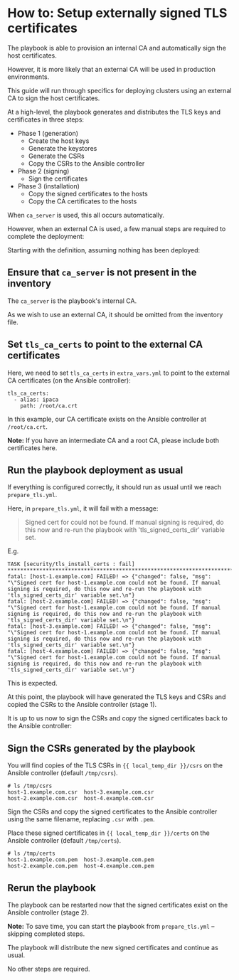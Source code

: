 # How to: Setup externally signed TLS certificates

The playbook is able to provision an internal CA and automatically sign the host certificates.

However, it is more likely that an external CA will be used in production environments.

This guide will run through specifics for deploying clusters using an external CA to sign the host certificates.

At a high-level, the playbook generates and distributes the TLS keys and certificates in three steps:

- Phase 1 (generation)
  * Create the host keys
  * Generate the keystores
  * Generate the CSRs
  * Copy the CSRs to the Ansible controller
- Phase 2 (signing)
  * Sign the certificates
- Phase 3 (installation)
  * Copy the signed certificates to the hosts
  * Copy the CA certificates to the hosts

When `ca_server` is used, this all occurs automatically.

However, when an external CA is used, a few manual steps are required to complete the deployment:

Starting with the definition, assuming nothing has been deployed:

## Ensure that `ca_server` is **not** present in the inventory

The `ca_server` is the playbook's internal CA.

As we wish to use an external CA, it should be omitted from the inventory file.

## Set `tls_ca_certs` to point to the external CA certificates

Here, we need to set `tls_ca_certs` in `extra_vars.yml` to point to the external CA certificates (on the Ansible controller):

```
tls_ca_certs:
  - alias: ipaca
    path: /root/ca.crt
```

In this example, our CA certificate exists on the Ansible controller at `/root/ca.crt`.

**Note:** If you have an intermediate CA and a root CA, please include both certificates here.

## Run the playbook deployment as usual

If everything is configured correctly, it should run as usual until we reach `prepare_tls.yml`.

Here, in `prepare_tls.yml`, it will fail with a message:

> Signed cert for <hostname> could not be found. If manual signing is required, do this now and re-run the playbook with 'tls_signed_certs_dir' variable set.

E.g.

```
TASK [security/tls_install_certs : fail] **************************************************************************************************************
fatal: [host-1.example.com] FAILED! => {"changed": false, "msg": "\"Signed cert for host-1.example.com could not be found. If manual signing is required, do this now and re-run the playbook with 'tls_signed_certs_dir' variable set.\n"}
fatal: [host-2.example.com] FAILED! => {"changed": false, "msg": "\"Signed cert for host-1.example.com could not be found. If manual signing is required, do this now and re-run the playbook with 'tls_signed_certs_dir' variable set.\n"}
fatal: [host-3.example.com] FAILED! => {"changed": false, "msg": "\"Signed cert for host-1.example.com could not be found. If manual signing is required, do this now and re-run the playbook with 'tls_signed_certs_dir' variable set.\n"}
fatal: [host-4.example.com] FAILED! => {"changed": false, "msg": "\"Signed cert for host-1.example.com could not be found. If manual signing is required, do this now and re-run the playbook with 'tls_signed_certs_dir' variable set.\n"}
```

This is expected.

At this point, the playbook will have generated the TLS keys and CSRs and copied the CSRs to the Ansible controller (stage 1).

It is up to us now to sign the CSRs and copy the signed certificates back to the Ansible controller:

## Sign the CSRs generated by the playbook

You will find copies of the TLS CSRs in `{{ local_temp_dir }}/csrs` on the Ansible controller (default `/tmp/csrs`).

```
# ls /tmp/csrs
host-1.example.com.csr  host-3.example.com.csr
host-2.example.com.csr  host-4.example.com.csr
```

Sign the CSRs and copy the signed certificates to the Ansible controller using the same filename, replacing `.csr` with `.pem`.

Place these signed certificates in `{{ local_temp_dir }}/certs` on the Ansible controller (default `/tmp/certs`).

```
# ls /tmp/certs
host-1.example.com.pem  host-3.example.com.pem
host-2.example.com.pem  host-4.example.com.pem
```

## Rerun the playbook

The playbook can be restarted now that the signed certificates exist on the Ansible controller (stage 2).

**Note:** To save time, you can start the playbook from `prepare_tls.yml` – skipping completed steps.

The playbook will distribute the new signed certificates and continue as usual.

No other steps are required.
